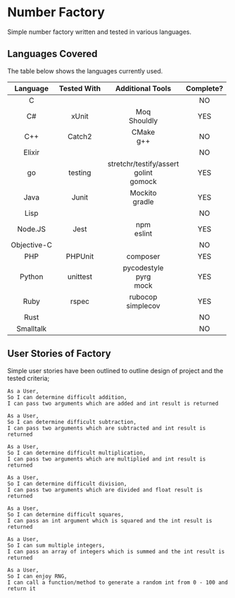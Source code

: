 # Number Factory

Simple number factory written and tested in various languages.

## Languages Covered

The table below shows the languages currently used.

|Language|Tested With|Additional Tools|Complete?|
|:-:|:-:|:-:|:-:|
|C|||NO|
|C#|xUnit|Moq<br>Shouldly|YES|
|C++|Catch2|CMake<br>g++|NO|
|Elixir|||NO|
|go|testing|stretchr/testify/assert<br>golint<br>gomock|YES|
|Java|Junit|Mockito<br>gradle|YES|
|Lisp|||NO|
|Node.JS|Jest|npm<br>eslint|YES|
|Objective-C|||NO|
|PHP|PHPUnit|composer|YES|
|Python|unittest|pycodestyle<br>pyrg<br>mock|YES|
|Ruby|rspec|rubocop<br>simplecov|YES|
|Rust|||NO|
|Smalltalk|||NO|

## User Stories of Factory

Simple user stories have been outlined to outline design of project and the tested criteria;

```
As a User,
So I can determine difficult addition,
I can pass two arguments which are added and int result is returned
```

```
As a User,
So I can determine difficult subtraction,
I can pass two arguments which are subtracted and int result is returned
```

```
As a User,
So I can determine difficult multiplication,
I can pass two arguments which are multiplied and int result is returned
```

```
As a User,
So I can determine difficult division,
I can pass two arguments which are divided and float result is returned
```

```
As a User,
So I can determine difficult squares,
I can pass an int argument which is squared and the int result is returned
```

```
As a User,
So I can sum multiple integers,
I can pass an array of integers which is summed and the int result is returned
```

```
As a User,
So I can enjoy RNG,
I can call a function/method to generate a random int from 0 - 100 and return it
```
